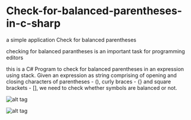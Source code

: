 # Check-for-balanced-parentheses-in-c-sharp
a simple application Check for balanced parentheses 

checking for balanced parantheses is an important task for programming editors 

  this is a C# Program to check for balanced parentheses in an expression using stack.
  Given an expression as string comprising of opening and closing characters
  of parentheses - (), curly braces - {} and square brackets - [], we need to 
  check whether symbols are balanced or not. 
  
  ![alt tag](https://raw.githubusercontent.com/eissa4444/Check-for-balanced-parentheses-in-c-sharp/master/Check%20for%20balanced%20parentheses%20using%20stack/Resources/right.png)
  
  ![alt tag](https://github.com/eissa4444/Check-for-balanced-parentheses-in-c-sharp/blob/master/Check%20for%20balanced%20parentheses%20using%20stack/Resources/wrong.png)

